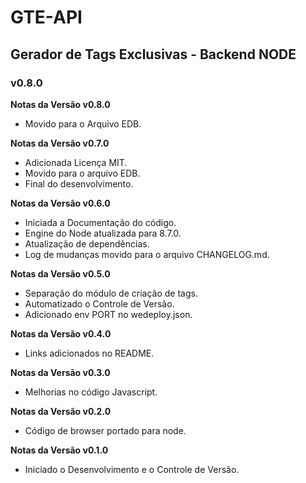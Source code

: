 # GTE-API #
## Gerador de Tags Exclusivas - Backend NODE ##
### v0.8.0 ###

**Notas da Versão v0.8.0**

- Movido para o Arquivo EDB.

**Notas da Versão v0.7.0**

- Adicionada Licença MIT.
- Movido para o arquivo EDB.
- Final do desenvolvimento.

**Notas da Versão v0.6.0**

- Iniciada a Documentação do código.
- Engine do Node atualizada para 8.7.0.
- Atualização de dependências.
- Log de mudanças movido para o arquivo CHANGELOG.md.

**Notas da Versão v0.5.0**

- Separação do módulo de criação de tags.
- Automatizado o Controle de Versão.
- Adicionado env PORT no wedeploy.json.

**Notas da Versão v0.4.0**

- Links adicionados no README.

**Notas da Versão v0.3.0**

- Melhorias no código Javascript.

**Notas da Versão v0.2.0**

- Código de browser portado para node.

**Notas da Versão v0.1.0**

- Iniciado o Desenvolvimento e o Controle de Versão.
